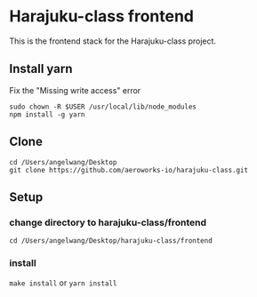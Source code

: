 # Harajuku-class frontend
This is the frontend stack for the Harajuku-class project.


## Install yarn
Fix the "Missing write access" error
```
sudo chown -R $USER /usr/local/lib/node_modules
npm install -g yarn
```


## Clone

```
cd /Users/angelwang/Desktop
git clone https://github.com/aeroworks-io/harajuku-class.git
```


## Setup
### change directory to harajuku-class/frontend
```
cd /Users/angelwang/Desktop/harajuku-class/frontend
```
### install
```make install``` or ```yarn install```


